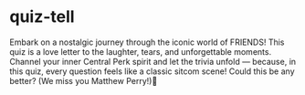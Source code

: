 # quiz-tell
Embark on a nostalgic journey through the iconic world of FRIENDS!
This quiz is a love letter to the laughter, tears, and unforgettable moments. Channel your inner Central Perk spirit and let the trivia unfold — because, in this quiz, every question feels like a classic sitcom scene! Could this be any better? (We miss you Matthew Perry!)🥺
